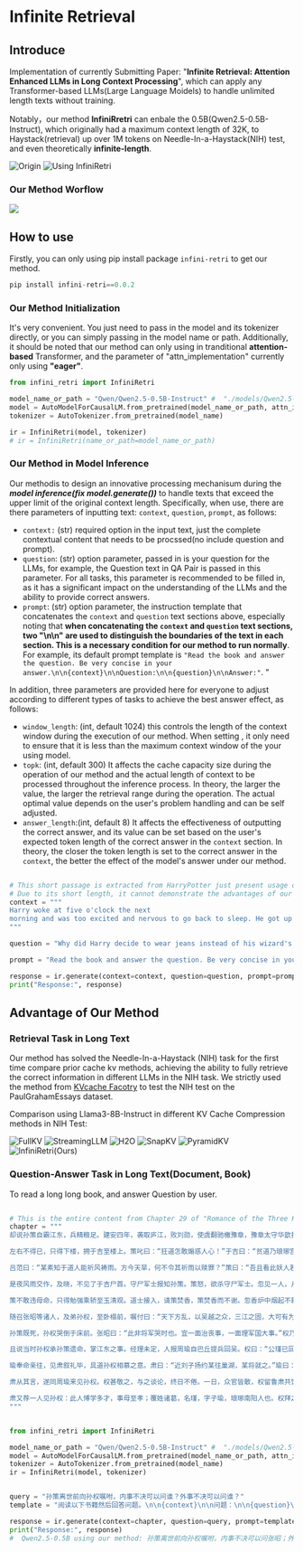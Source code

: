 # Infinite Retrieval

## Introduce
Implementation of currently Submitting Paper: "**Infinite Retrieval: Attention Enhanced LLMs in Long Context Processing**", which can apply any Transformer-based LLMs(Large Language Moidels) to handle unlimited length texts without training.

Notably，our method **InfiniRretri** can enbale the 0.5B(Qwen2.5-0.5B-Instruct), which originally had a maximum context length of 32K, to Haystack(retrieval) up over 1M tokens on Needle-In-a-Haystack(NIH) test, and even theoretically **infinite-length**.

![Origin](imgs/Qwen0.5B-FullKV-128k_0.446.png)
![Using InfiniRetri](imgs/Qwen0.5B-InfiniRetri_1m_1.000.png)


### Our Method Worflow

![](imgs/workflow.png)



## How to use
Firstly, you can only using pip install package ```infini-retri``` to get our method.
```python
pip install infini-retri==0.0.2
```

### Our Method Initialization
It's very convenient. You just need to pass in the model and its tokenizer directly, or you can simply passing in the model name or path. Additionally, it should be noted that our method can only using in tranditional **attention-based** Transformer, and the parameter of "attn_implementation" currently only using **"eager"**.

```python  
from infini_retri import InfiniRetri

model_name_or_path = "Qwen/Qwen2.5-0.5B-Instruct" #  "./models/Qwen2.5-0.5B-Instruct"
model = AutoModelForCausalLM.from_pretrained(model_name_or_path, attn_implementation="eager") # attn_implementation only using "eager"
tokenizer = AutoTokenizer.from_pretrained(model_name)

ir = InfiniRetri(model, tokenizer)
# ir = InfiniRetri(name_or_path=model_name_or_path) 
```

### Our Method in Model Inference
Our methodis to design an innovative processing mechanisum during the ***model inference(fix model.generate())*** to handle texts that exceed the upper limit of the original context length. Specifically, when use, there are there parameters of inputting text: `context`, `question`, `prompt`, as follows:
- `context:` (str) required option in the input text, just the complete contextual content that needs to be procssed(no include question and prompt).
- `question`: (str) option parameter,  passed in is your question for the LLMs, for example, the Question text in QA Pair is passed in this parameter. For all tasks, this parameter is recommended to be filled in, as it has a significant impact on the understanding of the LLMs and the ability to provide correct answers.
- `prompt`:  (str) option parameter, the instruction template that concatenates the `context` and `question` text sections above, especially noting that **when concatenating the `context` and `question` text sections, two "\n\n" are used to distinguish the boundaries of the text in each section. This is a necessary condition for our method to run normally**.  For example, its default prompt template is `"Read the book and answer the question. Be very concise in your answer.\n\n{context}\n\nQuestion:\n\n{question}\n\nAnswer:"`.
"

In addition, three parameters are provided here for everyone to adjust according to different types of tasks to achieve the best answer effect, as follows:

- `window_length`: (int, default 1024) this controls the length of the context window during the execution of our method. When setting , it only need to ensure that it is less than the maximum context window of the your using model.
- `topk`: (int, default 300) It affects the cache capacity size during the operation of our method and the actual length of context to be processed throughout the inference process. In theory, the larger the value, the larger the retrieval range during the operation. The actual optimal value depends on the user's problem handling and can be self adjusted.
- `answer_length`:(int, default 8) It affects the effectiveness of outputting the correct answer, and its value can be set based on the user's expected token length of the correct answer in the `context` section. In theory, the closer the token length is set to the correct answer in the `context`, the better the effect of the model's answer under our method.


```python

# This short passage is extracted from HarryPotter just present usage of our menthod. 
# Due to its short length, it cannot demonstrate the advantages of our method in handling task on ultra long text. 
context = """
Harry woke at five o'clock the next 
morning and was too excited and nervous to go back to sleep. He got up and pulled on his jeans because he didn't want to walk into the station in his wizard's robes — he'd change on the train. He checked his Hogwarts list yet again to make sure he had everything he needed, saw that Hedwig was shut safely in her cage, and then paced the room, waiting for the Dursleys to get up. Two hours later, Harry's huge, heavy trunk had been loaded into the Dursleys’ car, Aunt Petunia had talked Dudley into sitting next to Harry, and they had set off.They reached King's Cross at half past ten. Uncle Vernon dumped Harry's trunk onto a cart and wheeled it into the station for him. Harry thought this was strangely kind until Uncle Vernon stopped dead, facing the platforms with a nasty grin on his face.
"""  

question = "Why did Harry decide to wear jeans instead of his wizard's robes to the train station?"

prompt = "Read the book and answer the question. Be very concise in your answer.\n\n{context}\n\nQuestion:\n\n{question}\n\nAnswer:" # Note "\n\n" in boundary.

response = ir.generate(context=context, question=question, prompt=prompt)
print("Response:", response)
```

## Advantage of Our Method

### Retrieval Task in Long Text
Our method has solved the Needle-In-a-Haystack (NIH) task for the first time compare prior cache kv methods, achieving the ability to fully retrieve the correct information in different LLMs in the NIH task. We strictly used the method from [KVcache Facotry](https://github.com/Zefan-Cai/KVCache-Factory/blob/main/run_needle_in_haystack.py) to test the NIH test on the PaulGrahamEssays dataset.

Comparison using Llama3-8B-Instruct in different KV Cache Compression methods in NIH Test:

![FullKV](imgs/Llama3-full-1k-32k_0.271.png)
![StreamingLLM](imgs/Llama3-streamingllm-1k-32k_0.121.png)
![H2O](imgs/Llama3-h2o-1k-32k_0.105.png)
![SnapKV](imgs/Llama3-snapkv-1k-32k_0.259.png)
![PyramidKV](imgs/Llama3-pyramidkv-1k-32k_0.283.png)
![InfiniRetri(Ours)](imgs/Llama3-infiniRetri-32k_0.951.png)



### Question-Answer Task in Long Text(Document, Book)

To read a long long book, and answer Question by user.

``` python

# This is the entire content from Chapter 29 of "Romance of the Three Kingdoms"
chapter = """
却说孙策自霸江东，兵精粮足。建安四年，袭取庐江，败刘勋，使虞翻驰檄豫章，豫章太守华歆投降。自此声势大振，乃遣张纮往许昌上表献捷。曹操知孙策强盛，叹曰：“狮儿难与争锋也！”遂以曹仁之女许配孙策幼弟孙匡，两家结婚。留张纮在许昌。孙策求为大司马，曹操不许。策恨之，常有袭许都之心。于是吴郡太守许贡，乃暗遣使赴许都上书于曹操。其略曰：“孙策骁勇，与项籍相似。朝廷宜外示荣宠，召在京师；不可使居外镇，以为后患。”使者赍书渡江，被防江将士所获，解赴孙策处。策观书大怒，斩其使，遣人假意请许贡议事。贡至，策出书示之，叱曰：“汝欲送我于死地耶！”命武士绞杀之。贡家属皆逃散。有家客三人，欲为许贡报仇，恨无其便。一日，孙策引军会猎于丹徒之西山，赶起一大鹿，策纵马上山逐之。正赶之间，只见树林之内有三个人持枪带弓面立。策勒马问曰：“汝等何人？”答曰：“乃韩当军士也。在此射鹿。”策方举辔欲行，一人拈枪望策左腿便刺。策大惊，急取佩剑从马上砍去，剑刃忽坠，止存剑靶在手。一人早拈弓搭箭射来，正中孙策面颊。策就拔面上箭，取弓回射放箭之人，应弦面倒。那二人举枪向孙策乱搠，大叫曰：“我等是许贡家客，特来为主人报仇！”策别无器械，只以弓拒之，且拒且走。二人死战不退。策身被数枪，马亦带伤。正危急之时，程普引数人至。孙策大叫：“杀贼！“程普引众齐上，将许贡家客砍为肉泥。看孙策时，血流满面，被伤至重，乃以刀割抱，裹其伤处，救回吴会养病。后人有诗赞许家三客曰：“孙郎智勇冠江湄，射猎山中受困危。许客三人能死义，杀身豫让未为奇。”却说孙策受伤而回，使人寻请华伦医治。不想华佗已往中原去了，止有徒弟在吴，命其治疗。其徒曰：“箭头有药，毒已入骨。须静养百日，方可无虞。若怒气冲激，其疮难治。”孙策为人最是性急，恨不得即日便愈。将息到二十余日，忽闻张纮有使者自许昌回，策唤问之。使者曰：“曹操甚惧主公；其帐下谋士，亦俱敬服；惟有郭嘉不服。”策曰：“郭嘉曾有何说？”使者不敢言。策怒，固问之。使者只得从实告曰：“郭嘉曾对曹操言主公不足惧也：轻而无备，性急少谋，乃匹夫之勇耳，他日必死于小人之手。”策闻言，大怒曰：“匹夫安敢料吾！吾誓取许昌！”遂不待疮愈，便欲商议出兵。张昭谏曰：“医者戒主公百日休动，今何因一时之忿，自轻万金之躯？”正话间，忽报袁绍遣使陈震至。策唤入问之。震具言袁绍欲结东吴为外应，共攻曹操。策大喜，即日会诸将于城楼上，设宴款待陈震。饮酒之间，忽见诸将互相耳语，纷纷下楼。策怪问何故，左右曰：“有于神仙者，今从楼下过，诸将欲往拜之耳。”策起身凭栏观之，见一道人，身披鹤氅，手携藜杖，立于当道，百姓俱焚香伏道而拜。策怒曰：“是何妖人？快与我擒来！”左右告曰：“此人姓于，名吉，寓居东方，往来吴会，普施符水，救人万病，无有不验。当世呼为神仙，未可轻渎。”策愈怒，喝令：“速速擒来！违者斩！”

左右不得已，只得下楼，拥于吉至楼上。策叱曰：“狂道怎敢煽惑人心！”于吉曰：“贫道乃琅琊宫道士，顺帝时曾入山采药，得神书于阳曲泉水上，号曰《太平青领道》，凡百余卷，皆治人疾病方术。贫道得之，惟务代天宣化，普救万人，未曾取人毫厘之物，安得煽惑人心？”策曰：“汝毫不取人，衣服饮食，从何而得？汝即黄巾张角之流，今若不诛，必为后患！”叱左右斩之。张昭谏曰：“于道人在江东数十年，并无过犯，不可杀害。”策曰：“此等妖人，君杀之，何异屠猪狗！”众官皆苦谏，陈震亦劝。策怒未息，命且囚于狱中。众官俱散。陈震自归馆驿安歇。孙策归府，早有内侍传说此事与策母吴太夫人知道。夫人唤孙策入后堂，谓曰：“吾闻汝将于神仙下于缧绁。此人多曾医人疾病，军民敬仰，不可加害。”策曰：“此乃妖人，能以妖术惑众，不可不除！”夫人再三劝解。策曰：“母亲勿听外人妄言，儿自有区处。乃出唤狱吏取于吉来问。原来狱吏皆敬信于吉，吉在狱中时，尽去其枷锁；及策唤取，方带枷锁而出。策访知大怒，痛责狱吏，仍将于吉械系下狱。张昭等数十人，连名作状，拜求孙策，乞保于神仙。策曰：“公等皆读书人，何不达理？昔交州刺史张津，听信邪教，鼓瑟焚香，常以红帕裹头，自称可助出军之威，后竟为敌军所杀。此等事甚无益，诸君自未悟耳。吾欲杀于吉，正思禁邪觉迷也。”

吕范曰：“某素知于道人能祈风祷雨。方今天旱，何不令其祈雨以赎罪？”策曰：“吾且看此妖人若何。”遂命于狱中取出于吉，开其枷锁，令登坛求雨。吉领命，即沐浴更衣，取绳自缚于烈日之中。百姓观者，填街塞巷。于吉谓众人曰：“吾求三尺甘霖，以救万民，然我终不免一死。”众人曰：“若有灵验，主公必然敬服。”于吉曰：“气数至此，恐不能逃。”少顷，孙策亲至坛中下令：“若午时无雨，即焚死于吉。”先令人堆积干柴伺候。将及午时，狂风骤起。风过处，四下阴云渐合。策曰：“时已近午，空有阴云，而无甘雨，正是妖人！”叱左右将于吉扛上柴堆，四下举火，焰随风起。忽见黑烟一道，冲上空中，一声响喨，雷电齐发，大雨如注。顷刻之间，街市成河，溪涧皆满，足有三尺甘雨。于吉仰卧于柴堆之上，大喝一声，云收雨住，复见太阳。于是众官及百姓，共将于吉扶下柴堆，解去绳索，再拜称谢。孙策见官民俱罗拜于水中，不顾衣服，乃勃然大怒，叱曰：“晴雨乃天地之定数，妖人偶乘其便，你等何得如此惑乱！”掣宝剑令左右速斩于吉。众官力谏，策怒曰：“尔等皆欲从于吉造反耶！”众官乃不敢复言。策叱武士将于吉一刀斩头落地。只见一道青气，投东北去了。策命将其尸号令于市，以正妖妄之罪。

是夜风雨交作，及晓，不见了于吉尸首。守尸军士报知孙策。策怒，欲杀守尸军士。忽见一人，从堂前徐步而来，视之，却是于吉。策大怒，正欲拔剑斫之，忽然昏倒于地。左右急救入卧内，半晌方苏。吴太夫人来视疾，谓策曰：“吾儿屈杀神仙，故招此祸。”策笑曰：“儿自幼随父出征，杀人如麻，何曾有为祸之理？今杀妖人，正绝大祸，安得反为我祸？”夫人曰：“因汝不信，以致如此；今可作好事以禳之。”策曰：“吾命在天，妖人决不能为祸。何必禳耶！”夫人料劝不信，乃自令左右暗修善事禳解。是夜二更，策卧于内宅，忽然阴风骤起，灯灭而复明。灯影之下，见于吉立于床前。策大喝曰：“吾平生誓诛妖妄，以靖天下！汝既为阴鬼，何敢近我！”取床头剑掷之，忽然不见。吴太夫人闻之，转生忧闷。策乃扶病强行，以宽母心。母谓策曰：“圣人云：‘鬼神之为德，其盛矣乎！’又云：‘祷尔于上下神袛。’鬼神之事，不可不信。汝屈杀于先生，岂无报应？吾已令人设醮于郡之玉清观内，汝可亲往拜祷，自然安妥。”

策不敢违母命，只得勉强乘轿至玉清观。道士接入，请策焚香，策焚香而不谢。忽香炉中烟起不散，结成一座华盖，上面端坐着于吉。策怒，唾骂之；走离殿宇，又见于吉立于殿门首，怒目视策。策顾左右曰：“汝等见妖鬼否？”左右皆云未见。策愈怒，拔佩剑望于吉掷去，一人中剑而倒。众视之，乃前日动手杀于吉之小卒，被剑斫入脑袋，七窍流血而死。策命扛出葬之。比及出观，又见于吉走入观门来。策曰：“此观亦藏妖之所也！”遂坐于观前，命武士五百人拆毁之。武士方上屋揭瓦，却见于吉立于屋上，飞瓦掷地。策大怒，传令逐出本观道士，放火烧毁殿宇。火起处，又见于吉立于火光之中。策怒归府，又见于吉立于府门前。策乃不入府，随点起三军，出城外下寨，传唤众将商议，欲起兵助袁绍夹攻曹操。众将俱曰：“主公玉体违和，未可轻动。且待平愈，出兵未迟。”是夜孙策宿于寨内，又见于吉披发而来。策于帐中叱喝不绝。次日，吴太夫人传命，召策回府。策乃归见其母。夫人见策形容憔悴，泣曰：“儿失形矣！”策即引镜自照，果见形容十分瘦损，不觉失惊，顾左右曰：“吾奈何憔悴至此耶！”言未已，忽见于吉立于镜中。策拍镜大叫一声，金疮迸裂，昏绝于地。夫人令扶入卧内。须臾苏醒，自叹曰：“吾不能复生矣！”

随召张昭等诸人，及弟孙权，至卧榻前，嘱付曰：“天下方乱，以吴越之众，三江之固，大可有为。子布等幸善相吾弟。”乃取印绶与孙权曰：“若举江东之众，决机于两阵之间，与天下争衡，卿不如我；举贤任能，使各尽力以保江东，我不如卿。卿宜念父兄创业之艰难，善自图之！”权大哭，拜受印绶。策告母曰：“儿天年已尽，不能奉慈母。今将印绶付弟，望母朝夕训之。父兄旧人，慎勿轻怠。”母哭曰：“恐汝弟年幼，不能任大事，当复如何？”策曰：“弟才胜儿十倍，足当大任。倘内事不决，可问张昭；外事不决，可问周瑜。恨周瑜不在此，不得面嘱之也！”又唤诸弟嘱曰：“吾死之后，汝等并辅仲谋。宗族中敢有生异心者，众共诛之；骨肉为逆，不得入祖坟安葬。”诸弟泣受命。又唤妻乔夫人谓曰：“吾与汝不幸中途相分，汝须孝养尊姑。早晚汝妹入见，可嘱其转致周郎，尽心辅佐吾弟，休负我平日相知之雅。”言讫，瞑目而逝。年止二十六岁。后人有诗赞曰：“独战东南地，人称小霸王。运筹如虎踞，决策似鹰扬。威镇三江靖，名闻四海香。临终遗大事，专意属周郎。”

孙策既死，孙权哭倒于床前。张昭曰：“此非将军哭时也。宜一面治丧事，一面理军国大事。”权乃收泪。张昭令孙静理会丧事，请孙权出堂，受众文武谒贺。孙权生得方颐大口，碧眼紫髯。昔汉使刘琬入吴，见孙家诸昆仲，因语人曰：“吾遍观孙氏兄弟，虽各才气秀达，然皆禄祚不终。惟仲谋形貌奇伟，骨格非常，乃大贵之表，又亨高寿，众皆不及也。”

且说当时孙权承孙策遗命，掌江东之事。经理未定，人报周瑜自巴丘提兵回吴。权曰：“公瑾已回，吾无忧矣。”原来周瑜守御巴丘。闻知孙策中箭被伤，因此回来问候；将至吴郡，闻策已亡，故星夜来奔丧。当下周瑜哭拜于孙策灵柩之前。吴太夫人出，以遗嘱之语告瑜，瑜拜伏于地曰：“敢不效犬马之力，继之以死！”少顷，孙权入。周瑜拜见毕，权曰：“愿公无忘先兄遗命。”瑜顿首曰：“愿以肝脑涂地，报知己之恩。”权曰：“今承父兄之业，将何策以守之？”瑜曰：“自古得人者昌，失人者亡。为今之计，须求高明远见之人为辅，然后江东可定也。”权曰：“先兄遗言：内事托子布，外事全赖公瑾。”瑜曰：“子布贤达之士，足当大任。瑜不才，恐负倚托之重，愿荐一人以辅将军。”权问何人。瑜曰：“姓鲁，名肃，字子敬，临淮东川人也。此人胸怀韬略，腹隐机谋。早年丧父，事母至孝。其家极富，尝散财以济贫乏。瑜为居巢长之时，将数百人过临淮，因乏粮，闻鲁肃家有两囷米，各三千斛，因往求助。肃即指一囷相赠，其慷慨如此。平生好击剑骑射，寓居曲阿。祖母亡，还葬东城。其友刘子扬欲约彼往巢湖投郑宝，肃尚踌躇未往。今主公可速召之。”权大喜，即命周瑜往聘。

瑜奉命亲往，见肃叙礼毕，具道孙权相慕之意。肃曰：“近刘子扬约某往巢湖，某将就之。”瑜曰：“昔马援对光武云：当今之世，非但君择臣，臣亦择君。今吾孙将军亲贤礼士，纳奇录异，世所罕有。足下不须他计，只同我往投东吴为是。”

肃从其言，遂同周瑜来见孙权。权甚敬之，与之谈论，终日不倦。一日，众官皆散，权留鲁肃共饮，至晚同榻抵足而卧。夜半，权问肃曰：“方今汉室倾危，四方纷扰；孤承父兄余业，思为桓、文之事，君将何以教我？”肃曰：“昔汉高祖欲尊事义帝而不获者，以项羽为害也。今之曹操可比项羽，将军何由得为桓、文乎？肃窃料汉室不可复兴，曹操不可卒除。为将军计，惟有鼎足江东以观天下之衅。今乘北方多务，剿除黄祖，进伐刘表，竟长江所极而据守之；然后建号帝王，以图天下：此高祖之业也。”权闻言大喜，披衣起谢。次日厚赠鲁肃，并将衣服帏帐等物赐肃之母。

肃又荐一人见孙权：此人博学多才，事母至孝；覆姓诸葛，名瑾，字子瑜，琅琊南阳人也。权拜之为上宾。瑾劝权勿通袁绍，且顺曹操，然后乘便图之。权依言，乃遣陈震回，以书绝袁绍。却说曹操闻孙策已死，欲起兵下江南。侍御史张纮谏曰：“乘人之丧而伐之，既非义举；若其不克，弃好成仇：不如因而善遇之。”操然其说，乃即奏封孙权为将军，兼领会稽太守；即令张纮为会稽都尉，赍印往江东。孙权大喜，又得张纮回吴，即命与张昭同理政事。张纮又荐一人于孙权：此人姓顾，名雍，字元叹，乃中郎蔡邕之徒；其为人少言语，不饮酒，严厉正大。权以为丞，行太守事。自是孙权威震江东，深得民心。且说陈震回见袁绍，具说：“孙策已亡，孙权继立。曹操封之为将军，结为外应矣。”袁绍大怒，遂起冀、青、幽、并等处人马七十余万，复来攻取许昌。正是：江南兵革方休息，冀北干戈又复兴。未知胜负若何，且听下文分解。 
"""


from infini_retri import InfiniRetri

model_name_or_path = "Qwen/Qwen2.5-0.5B-Instruct" #  "./models/Qwen2.5-0.5B-Instruct"
model = AutoModelForCausalLM.from_pretrained(model_name_or_path, attn_implementation="eager") # attn_implementation only using "eager"
tokenizer = AutoTokenizer.from_pretrained(model_name)
ir = InfiniRetri(model, tokenizer)


query = "孙策离世前向孙权嘱咐，内事不决可以问谁？外事不决可以问谁？"
template = "阅读以下书籍然后回答问题。\n\n{context}\n\n问题：\n\n{question}\n\n答案：" # Note "\n\n" in boundary.

response = ir.generate(context=chapter, question=query, prompt=template)
print("Response:", response)
#  Qwen2.5-0.5B using our method: 孙策离世前向孙权嘱咐，内事不决可以问张昭；外事不决可以问周瑜。
```
